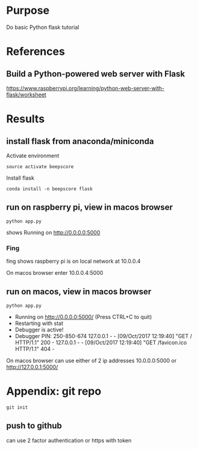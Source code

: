# Purpose
Do basic Python flask tutorial

# References

## Build a Python-powered web server with Flask
https://www.raspberrypi.org/learning/python-web-server-with-flask/worksheet

# Results

## install flask from anaconda/miniconda

Activate environment

    source activate beepscore

Install flask

    conda install -n beepscore flask

## run on raspberry pi, view in macos browser
    python app.py

shows Running on http://0.0.0.0:5000

### Fing
fing shows raspberry pi is on local network at 10.0.0.4  

On macos browser enter 10.0.0.4:5000  

## run on macos, view in macos browser
    python app.py

 * Running on http://0.0.0.0:5000/ (Press CTRL+C to quit)
 * Restarting with stat
 * Debugger is active!
 * Debugger PIN: 250-850-674
127.0.0.1 - - [09/Oct/2017 12:19:40] "GET / HTTP/1.1" 200 -
127.0.0.1 - - [09/Oct/2017 12:19:40] "GET /favicon.ico HTTP/1.1" 404 -

On macos browser can use either of 2 ip addresses
    10.0.0.0:5000
    or
    http://127.0.0.1:5000/

# Appendix: git repo

    git init

## push to github
can use 2 factor authentication or https with token

